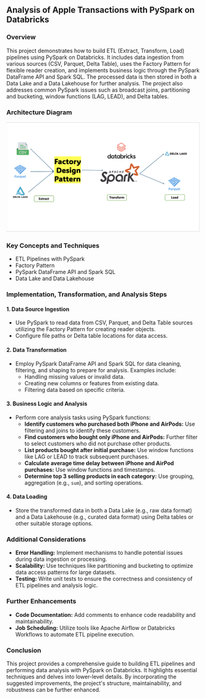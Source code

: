 
## Analysis of Apple Transactions with PySpark on Databricks

### Overview
This project demonstrates how to build ETL (Extract, Transform, Load) pipelines using PySpark on Databricks. It includes data ingestion from various sources (CSV, Parquet, Delta Table), uses the Factory Pattern for flexible reader creation, and implements business logic through the PySpark DataFrame API and Spark SQL. The processed data is then stored in both a Data Lake and a Data Lakehouse for further analysis. The project also addresses common PySpark issues such as broadcast joins, partitioning and bucketing, window functions (LAG, LEAD), and Delta tables.

### Architecture Diagram
![Architecture Diagram](https://github.com/visheshgupta-BA/Pyspark---Apple-Data-Analysis-DataBricks-/blob/main/Image/Workflow_Process.png)

### Key Concepts and Techniques
- ETL Pipelines with PySpark
- Factory Pattern
- PySpark DataFrame API and Spark SQL
- Data Lake and Data Lakehouse

### Implementation, Transformation, and Analysis Steps

#### 1. Data Source Ingestion
- Use PySpark to read data from CSV, Parquet, and Delta Table sources utilizing the Factory Pattern for creating reader objects.
- Configure file paths or Delta table locations for data access.

#### 2. Data Transformation
- Employ PySpark DataFrame API and Spark SQL for data cleaning, filtering, and shaping to prepare for analysis. Examples include:
  - Handling missing values or invalid data.
  - Creating new columns or features from existing data.
  - Filtering data based on specific criteria.

#### 3. Business Logic and Analysis
- Perform core analysis tasks using PySpark functions:
  - **Identify customers who purchased both iPhone and AirPods:** Use filtering and joins to identify these customers.
  - **Find customers who bought only iPhone and AirPods:** Further filter to select customers who did not purchase other products.
  - **List products bought after initial purchase:** Use window functions like LAG or LEAD to track subsequent purchases.
  - **Calculate average time delay between iPhone and AirPod purchases:** Use window functions and timestamps.
  - **Determine top 3 selling products in each category:** Use grouping, aggregation (e.g., `sum`), and sorting operations.

#### 4. Data Loading
- Store the transformed data in both a Data Lake (e.g., raw data format) and a Data Lakehouse (e.g., curated data format) using Delta tables or other suitable storage options.

### Additional Considerations
- **Error Handling:** Implement mechanisms to handle potential issues during data ingestion or processing.
- **Scalability:** Use techniques like partitioning and bucketing to optimize data access patterns for large datasets.
- **Testing:** Write unit tests to ensure the correctness and consistency of ETL pipelines and analysis logic.

### Further Enhancements
- **Code Documentation:** Add comments to enhance code readability and maintainability.
- **Job Scheduling:** Utilize tools like Apache Airflow or Databricks Workflows to automate ETL pipeline execution.

### Conclusion
This project provides a comprehensive guide to building ETL pipelines and performing data analysis with PySpark on Databricks. It highlights essential techniques and delves into lower-level details. By incorporating the suggested improvements, the project's structure, maintainability, and robustness can be further enhanced.
